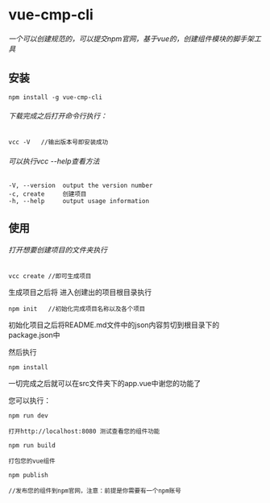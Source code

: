 # vue-cmp-cli
###### 一个可以创建规范的，可以提交npm官网，基于vue的，创建组件模块的脚手架工具

## 安装

```
npm install -g vue-cmp-cli
```
###### 下载完成之后打开命令行执行：
    vcc -V   //输出版本号即安装成功
###### 可以执行vcc --help查看方法

    -V, --version  output the version number
    -c, create     创建项目
    -h, --help     output usage information
    
## 使用
###### 打开想要创建项目的文件夹执行

```
vcc create //即可生成项目
```

生成项目之后将
进入创建出的项目根目录执行

```
npm init   //初始化完成项目名称以及各个项目
```

初始化项目之后将README.md文件中的json内容剪切到根目录下的package.json中


然后执行

```
npm install
```
一切完成之后就可以在src文件夹下的app.vue中谢您的功能了


您可以执行：

```
npm run dev 

打开http://localhost:8080 测试查看您的组件功能
```

```
npm run build 

打包您的vue组件
```

```
npm publish

//发布您的组件到npm官网，注意：前提是你需要有一个npm账号